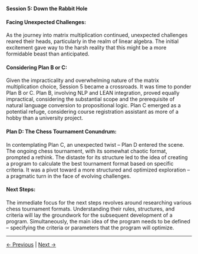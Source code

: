 **Session 5: Down the Rabbit Hole**

#### Facing Unexpected Challenges:

As the journey into matrix multiplication continued, unexpected challenges reared their heads, particularly in the realm of linear algebra. The initial excitement gave way to the harsh reality that this might be a more formidable beast than anticipated.

#### Considering Plan B or C:

Given the impracticality and overwhelming nature of the matrix multiplication choice, Session 5 became a crossroads. It was time to ponder Plan B or C. Plan B, involving NLP and LEAN integration, proved equally impractical, considering the substantial scope and the prerequisite of natural language conversion to propositional logic. Plan C emerged as a potential refuge, considering course registration assistant as more of a hobby than a university project.

#### Plan D: The Chess Tournament Conundrum:

In contemplating Plan C, an unexpected twist – Plan D entered the scene. The ongoing chess tournament, with its somewhat chaotic format, prompted a rethink. The distaste for its structure led to the idea of creating a program to calculate the best tournament format based on specific criteria. It was a pivot toward a more structured and optimized exploration – a pragmatic turn in the face of evolving challenges.

#### Next Steps:

The immediate focus for the next steps revolves around researching various chess tournament formats. Understanding their rules, structures, and criteria will lay the groundwork for the subsequent development of a program. Simultaneously, the main idea of the program needs to be defined – specifying the criteria or parameters that the program will optimize.

---

[← Previous](Session04.md) | [Next →](./Session06.md)